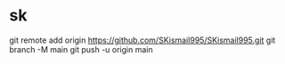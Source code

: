 # sk
git remote add origin https://github.com/SKismail995/SKismail995.git git branch -M main git push -u origin main
